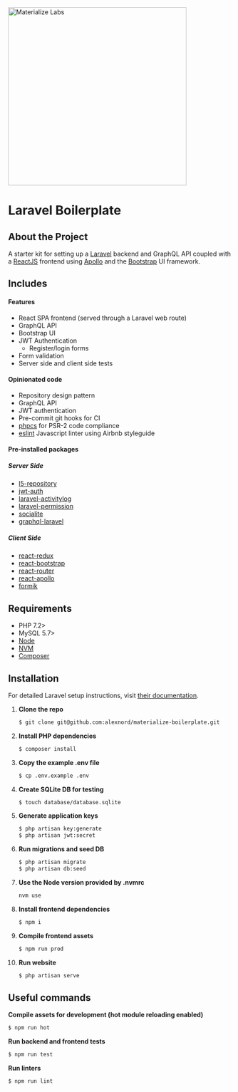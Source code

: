 <a href="https://materializelabs.com">
	<img src="https://d1vqe4bnlv6mwq.cloudfront.net/horizontal-logo.png" alt="Materialize Labs" width="400"/>
</a>

# Laravel Boilerplate

## About the Project

A starter kit for setting up a [Laravel](https://laravel.com) backend and GraphQL API coupled with a [ReactJS](https://reactjs.org/) frontend using [Apollo](https://github.com/apollographql/react-apollo) and the [Bootstrap](https://react-bootstrap.github.io/) UI framework.

## Includes

#### Features
* React SPA frontend (served through a Laravel web route)
* GraphQL API
* Bootstrap UI
* JWT Authentication
  * Register/login forms
* Form validation
* Server side and client side tests

#### Opinionated code
* Repository design pattern
* GraphQL API
* JWT authentication
* Pre-commit git hooks for CI
* [phpcs](https://github.com/squizlabs/PHP_CodeSniffer) for PSR-2 code compliance
* [eslint](https://github.com/eslint/eslint) Javascript linter using Airbnb styleguide

#### Pre-installed packages

##### Server Side
* [l5-repository](https://github.com/andersao/l5-repository)
* [jwt-auth](https://github.com/tymondesigns/jwt-auth)
* [laravel-activitylog](https://github.com/spatie/laravel-activitylog)
* [laravel-permission](https://github.com/spatie/laravel-permission)
* [socialite](https://laravel.com/docs/5.8/socialite)
* [graphql-laravel](https://github.com/rebing/graphql-laravel)

##### Client Side
* [react-redux](https://github.com/reduxjs/react-redux)
* [react-bootstrap](https://react-bootstrap.github.io/)
* [react-router](https://github.com/ReactTraining/react-router)
* [react-apollo](https://github.com/apollographql/react-apollo)
* [formik](https://github.com/jaredpalmer/formik)

## Requirements

* PHP 7.2>
* MySQL 5.7>
* [Node](https://nodejs.org/en/download/)
* [NVM](https://github.com/nvm-sh/nvm)
* [Composer](https://getcomposer.org/)

## Installation

For detailed Laravel setup instructions, visit [their documentation](https://laravel.com/docs/5.8/installation).

1. **Clone the repo**
   
   ```sh
   $ git clone git@github.com:alexnord/materialize-boilerplate.git
   ```
2. **Install PHP dependencies**
   
   ```sh
   $ composer install
   ```
3. **Copy the example .env file**
   
   ```sh
   $ cp .env.example .env
   ```
4. **Create SQLite DB for testing**
   
   ```sh
   $ touch database/database.sqlite
   ```

4. **Generate application keys**
   
   ```sh
   $ php artisan key:generate
   $ php artisan jwt:secret
   ```
5. **Run migrations and seed DB**
   
   ```sh
   $ php artisan migrate
   $ php artisan db:seed
   ```
6. **Use the Node version provided by .nvmrc**

   ```sh
   nvm use
   ```

7. **Install frontend dependencies**
   
   ```sh
   $ npm i
   ```
8. **Compile frontend assets**

   ```sh
   $ npm run prod
   ```
9. **Run website**

   ```sh
   $ php artisan serve
   ```

## Useful commands

**Compile assets for development (hot module reloading enabled)**
```sh
$ npm run hot
```

**Run backend and frontend tests**
```sh
$ npm run test
```

**Run linters**
```sh
$ npm run lint
```
